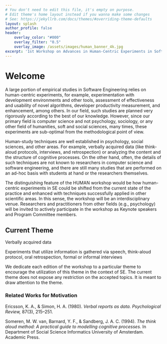 ```yaml
---
# You don't need to edit this file, it's empty on purpose.
# Edit theme's home layout instead if you wanna make some changes
# See: https://jekyllrb.com/docs/themes/#overriding-theme-defaults
layout: splash
author_profile: false
header:
    overlay_color: "#000"
    overlay_filter: "0.5"
    overlay_image: /assets/images/human_banner_4k.jpg
excerpt: '1st Workshop on Advances in Human-Centric Experiments in Software Engineering<br/>Co-located with [SANER 2022](https://saner2022.uom.gr/index)<br/>Submission deadline: 17th of December, 2021, AoE'
---
```


# Welcome

A large portion of empirical studies in Software Engineering relies on human-centric experiments, for example, experimentation with development environments and other tools, assessment of effectiveness and usability of novel algorithms, developer productivity measurement, and enhancement, among others. In our field, such studies are planned very rigorously according to the best of our knowledge. However, since our primary field is computer science and not psychology, sociology, or any other field of humanities, soft and social sciences, many times, these experiments are sub-optimal from the methodological point of view.

Human-study techniques are well established in psychology, social sciences, and other areas. For example, verbally acquired data (like think-aloud protocols, interviews, and retrospection) or analyzing the content and the structure of cognitive processes. On the other hand, often, the details of such techniques are not known to researchers in computer science and software engineering, and there are still many studies that are performed on an ad-hoc basis with students at hand or the researchers themselves.

The distinguishing feature of the HUMAN workshop would be how human-centric experiments in SE could be shifted from the current state of the practice and enhanced with techniques successfully applied in other scientific areas. In this sense, the workshop will be an interdisciplinary venue. Researchers and practitioners from other fields (e.g., psychology) will be invited to actively participate in the workshop as Keynote speakers and Program Committee members.

## Current Theme

<p class="theme">Verbally acquired data</p>
<p class="theme-def">Experiments that utilize information is gathered via speech, think-aloud protocol, oral retrospection, formal or informal interviews</p>

We dedicate each edition of the workshop to a particular theme to encourage the utilization of this theme in the context of SE. The current theme does not expose any restriction on the accepted topics. It is meant to draw attention to the theme.

### Related Works for Motivation

Ericsson, K. A., & Simon, H. A. (1980). <cite>Verbal reports as data. Psychological Review,</cite> 87(3), 215–251. <a href="https://doi.org/10.1037/0033-295X.87.3.215"><i class="fas fa-link"></i></a>

Someren, M. W. van, Barnard, Y. F., & Sandberg, J. A. C. (1994). <cite>The think aloud method: A practical guide to modelling cognitive processes.</cite> In Department of Social Science Informatics University of Amsterdam. Academic Press. <a href="https://doi.org/10.1016/0306-4573(95)90031-4"><i class="fas fa-link"></i></a>

